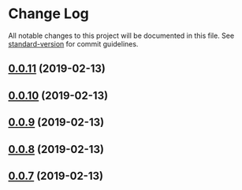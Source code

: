 # Change Log

All notable changes to this project will be documented in this file. See [standard-version](https://github.com/conventional-changelog/standard-version) for commit guidelines.

<a name="0.0.11"></a>
## [0.0.11](https://github.com/geocodio/lightning-maps/compare/v0.0.10...v0.0.11) (2019-02-13)



<a name="0.0.10"></a>
## [0.0.10](https://github.com/geocodio/lightning-maps/compare/v0.0.9...v0.0.10) (2019-02-13)



<a name="0.0.9"></a>
## [0.0.9](https://github.com/geocodio/lightning-maps/compare/v0.0.8...v0.0.9) (2019-02-13)



<a name="0.0.8"></a>
## [0.0.8](https://github.com/geocodio/lightning-maps/compare/v0.0.7...v0.0.8) (2019-02-13)



<a name="0.0.7"></a>
## [0.0.7](https://github.com/geocodio/lightning-maps/compare/v0.0.6...v0.0.7) (2019-02-13)
